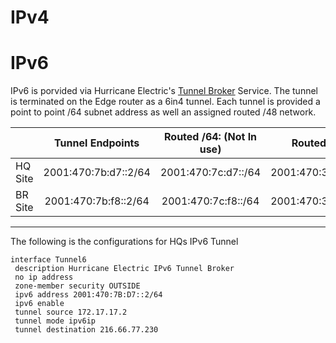 # IPv4

# IPv6
IPv6 is porvided via Hurricane Electric's [Tunnel Broker](https://tunnelbroker.net/) Service. The tunnel is terminated on the Edge router as a 6in4 tunnel. Each tunnel is provided a point to point /64 subnet address as well an assigned routed /48 network.

|          | Tunnel Endpoints     | Routed /64: (Not In use) | Routed /48:        |
| -------- |:--------------------:| :-----------------------:| :-----------------:|
| HQ Site  | 2001:470:7b:d7::2/64 | 2001:470:7c:d7::/64      | 2001:470:3857::/48 |
| BR Site  | 2001:470:7b:f8::2/64 | 2001:470:7c:f8::/64      | 2001:470:3858::/48 |

---

The following is the configurations for HQs IPv6 Tunnel
```
interface Tunnel6
 description Hurricane Electric IPv6 Tunnel Broker
 no ip address
 zone-member security OUTSIDE
 ipv6 address 2001:470:7B:D7::2/64
 ipv6 enable
 tunnel source 172.17.17.2
 tunnel mode ipv6ip
 tunnel destination 216.66.77.230
```


